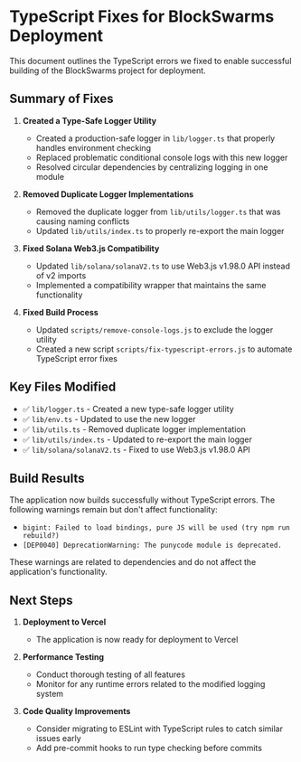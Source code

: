 # TypeScript Fixes for BlockSwarms Deployment

This document outlines the TypeScript errors we fixed to enable successful building of the BlockSwarms project for deployment.

## Summary of Fixes

1. **Created a Type-Safe Logger Utility**
   - Created a production-safe logger in `lib/logger.ts` that properly handles environment checking
   - Replaced problematic conditional console logs with this new logger
   - Resolved circular dependencies by centralizing logging in one module

2. **Removed Duplicate Logger Implementations**
   - Removed the duplicate logger from `lib/utils/logger.ts` that was causing naming conflicts
   - Updated `lib/utils/index.ts` to properly re-export the main logger

3. **Fixed Solana Web3.js Compatibility**
   - Updated `lib/solana/solanaV2.ts` to use Web3.js v1.98.0 API instead of v2 imports
   - Implemented a compatibility wrapper that maintains the same functionality

4. **Fixed Build Process**
   - Updated `scripts/remove-console-logs.js` to exclude the logger utility
   - Created a new script `scripts/fix-typescript-errors.js` to automate TypeScript error fixes

## Key Files Modified

- ✅ `lib/logger.ts` - Created a new type-safe logger utility
- ✅ `lib/env.ts` - Updated to use the new logger
- ✅ `lib/utils.ts` - Removed duplicate logger implementation
- ✅ `lib/utils/index.ts` - Updated to re-export the main logger
- ✅ `lib/solana/solanaV2.ts` - Fixed to use Web3.js v1.98.0 API

## Build Results

The application now builds successfully without TypeScript errors. The following warnings remain but don't affect functionality:

- `bigint: Failed to load bindings, pure JS will be used (try npm run rebuild?)`
- `[DEP0040] DeprecationWarning: The punycode module is deprecated.`

These warnings are related to dependencies and do not affect the application's functionality.

## Next Steps

1. **Deployment to Vercel**
   - The application is now ready for deployment to Vercel
   
2. **Performance Testing**
   - Conduct thorough testing of all features
   - Monitor for any runtime errors related to the modified logging system

3. **Code Quality Improvements**
   - Consider migrating to ESLint with TypeScript rules to catch similar issues early
   - Add pre-commit hooks to run type checking before commits
